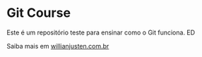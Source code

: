 # Git Course

Este é um repositório teste para ensinar como o Git funciona. ED

Saiba mais em [willianjusten.com.br](http://willianjusten.com.br)
